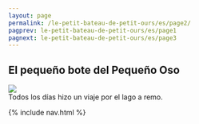 ```yaml
---
layout: page
permalink: /le-petit-bateau-de-petit-ours/es/page2/
pagprev: le-petit-bateau-de-petit-ours/es/page1
pagnext: le-petit-bateau-de-petit-ours/es/page3
---
```


## El pequeño bote del Pequeño Oso

<img src="{{ site.baseurl }}/img/le-petit-bateau-de-petit-ours/page2.jpg"/>

<div class="childbook-text">
Todos los días hizo un viaje por el lago a remo.
</div>

{% include nav.html %}
